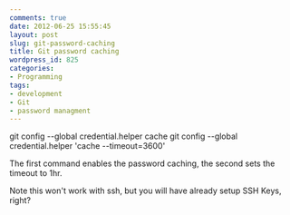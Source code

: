 ```yaml
---
comments: true
date: 2012-06-25 15:55:45
layout: post
slug: git-password-caching
title: Git password caching
wordpress_id: 825
categories:
- Programming
tags:
- development
- Git
- password managment
---
```


git config --global credential.helper cache
    git config --global credential.helper 'cache --timeout=3600'



The first command enables the password caching, the second sets the timeout to 1hr.

Note this won't work with ssh, but you will have already setup SSH Keys, right?
